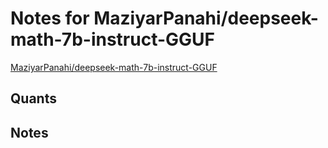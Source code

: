 # Notes for MaziyarPanahi/deepseek-math-7b-instruct-GGUF
[MaziyarPanahi/deepseek-math-7b-instruct-GGUF](https://huggingface.co/MaziyarPanahi/deepseek-math-7b-instruct-GGUF)

## Quants
<quants go here>

## Notes
<notes here>
